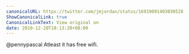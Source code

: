 ```yaml
---
canonicalURL: https://twitter.com/jmjordan/status/16919091403030528
ShowCanonicalLink: true
CanonicalLinkText: View original on
date: 2010-12-20T18:13:20+00:00
---
```

@pennypascal Atleast it has free wifi.